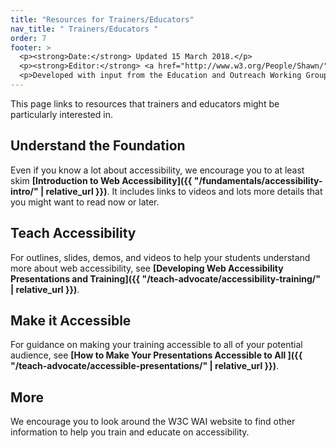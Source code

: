 ```yaml
---
title: "Resources for Trainers/Educators"
nav_title: " Trainers/Educators "
order: 7
footer: >
  <p><strong>Date:</strong> Updated 15 March 2018.</p>
  <p><strong>Editor:</strong> <a href="http://www.w3.org/People/Shawn/">Shawn Lawton Henry</a>.</p>
  <p>Developed with input from the Education and Outreach Working Group (<a href="http://www.w3.org/WAI/EO/">EOWG</a>).</p>
---
```


This page links to resources that trainers and educators might be particularly interested in.

## Understand the Foundation

Even if you know a lot about accessibility, we encourage you to at least skim **[Introduction to Web Accessibility]({{ "/fundamentals/accessibility-intro/" | relative_url }})**. It includes links to videos and lots more details that you might want to read now or later.

## Teach Accessibility

For outlines, slides, demos, and videos to help your students understand more about web accessibility, see **[Developing Web Accessibility Presentations and Training]({{ "/teach-advocate/accessibility-training/" | relative_url }})**.

## Make it Accessible

For guidance on making your training accessible to all of your potential audience, see **[How to Make Your Presentations Accessible to All
]({{ "/teach-advocate/accessible-presentations/" | relative_url }})**.


## More

We encourage you to look around the W3C WAI website to find other information to help you train and educate on accessibility.
